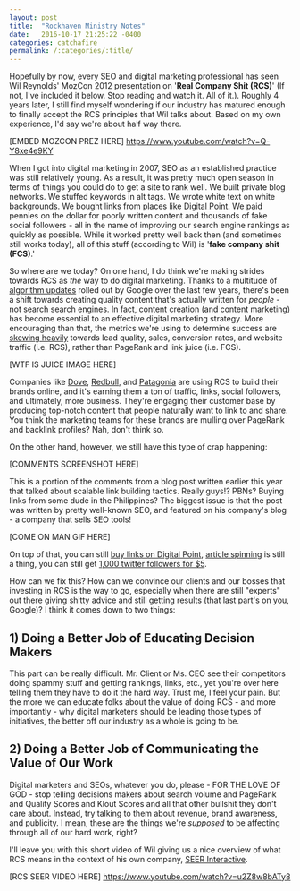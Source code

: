 ```yaml
---
layout: post
title:  "Rockhaven Ministry Notes"
date:   2016-10-17 21:25:22 -0400
categories: catchafire
permalink: /:categories/:title/
---
```

Hopefully by now, every SEO and digital marketing professional has seen Wil Reynolds' MozCon 2012 presentation on '**Real Company Shit (RCS)**' (If not, I've included it below. Stop reading and watch it. All of it.). Roughly 4 years later, I still find myself wondering if our industry has matured enough to finally accept the RCS principles that Wil talks about. Based on my own experience, I'd say we're about half way there.

[EMBED MOZCON PREZ HERE] https://www.youtube.com/watch?v=Q-Y8xe4e9KY

When I got into digital marketing in 2007, SEO as an established practice was still relatively young. As a result, it was pretty much open season in terms of things you could do to get a site to rank well. We built private blog networks. We stuffed keywords in alt tags. We wrote white text on white backgrounds. We bought links from places like [Digital Point](https://www.digitalpoint.com/). We paid pennies on the dollar for poorly written content and thousands of fake social followers - all in the name of improving our search engine rankings as quickly as possible. While it worked pretty well back then (and sometimes still works today), all of this stuff (according to Wil) is '**fake company shit (FCS)**.'

So where are we today? On one hand, I do think we're making strides towards RCS as _the_ way to do digital marketing. Thanks to a multitude of [algorithm updates](https://moz.com/google-algorithm-change) rolled out by Google over the last few years, there's been a shift towards creating quality content that's actually written for _people_ - not search search engines. In fact, content creation (and content marketing) has become essential to an effective digital marketing strategy. More encouraging than that, the metrics we're using to determine success are [skewing heavily](http://contentmarketinginstitute.com/wp-content/uploads/2015/09/2016_B2B_Report_Final.pdf) towards lead quality, sales, conversion rates, and website traffic (i.e. RCS), rather than PageRank and link juice (i.e. FCS).

[WTF IS JUICE IMAGE HERE]

Companies like [Dove](http://www.best-marketing.eu/dove-ad-makeover-case-study/), [Redbull](http://linkhumans.com/case-study/red-bull), and [Patagonia](http://digiday.com/brands/inside-patagonias-content-machine/) are using RCS to build their brands online, and it's earning them a ton of traffic, links, social followers, and ultimately, more business. They're engaging their customer base by producing top-notch content that people naturally want to link to and share. You think the marketing teams for these brands are mulling over PageRank and backlink profiles? Nah, don't think so.

On the other hand, however, we still have this type of crap happening:

[COMMENTS SCREENSHOT HERE]

This is a portion of the comments from a blog post written earlier this year that talked about scalable link building tactics. Really guys!? PBNs? Buying links from some dude in the Philippines? The biggest issue is that the post was written by pretty well-known SEO, and featured on his company's blog - a company that sells SEO tools!

[COME ON MAN GIF HERE]

On top of that, you can still [buy links on Digital Point](https://www.digitalpoint.com/search/30787838/?q=links+for+sale&o=date), [article spinning](http://www.superspunarticle.com/) is still a thing, you can still get [1,000 twitter followers for $5](http://fastfollowme.com/buy-twitter-followers-40).

How can we fix this? How can we convince our clients and our bosses that investing in RCS is the way to go, especially when there are still "experts" out there giving shitty advice and still getting results (that last part's on you, Google)? I think it comes down to two things:

## 1) Doing a Better Job of Educating Decision Makers
This part can be really difficult. Mr. Client or Ms. CEO see their competitors doing spammy stuff and getting rankings, links, etc., yet you're over here telling them they have to do it the hard way. Trust me, I feel your pain. But the more we can educate folks about the value of doing RCS - and more importantly - why digital marketers should be leading those types of initiatives, the better off our industry as a whole is going to be.

## 2) Doing a Better Job of Communicating the Value of Our Work
Digital marketers and SEOs, whatever you do, please - FOR THE LOVE OF GOD - stop telling decisions makers about search volume and PageRank and Quality Scores and Klout Scores and all that other bullshit they don't care about. Instead, try talking to them about revenue, brand awareness, and publicity. I mean, these are the things we're _supposed_ to be affecting through all of our hard work, right?

I'll leave you with this short video of Wil giving us a nice overview of what RCS means in the context of his own company, [SEER Interactive](http://www.seerinteractive.com/).

[RCS SEER VIDEO HERE] https://www.youtube.com/watch?v=u2Z8w8bATy8
